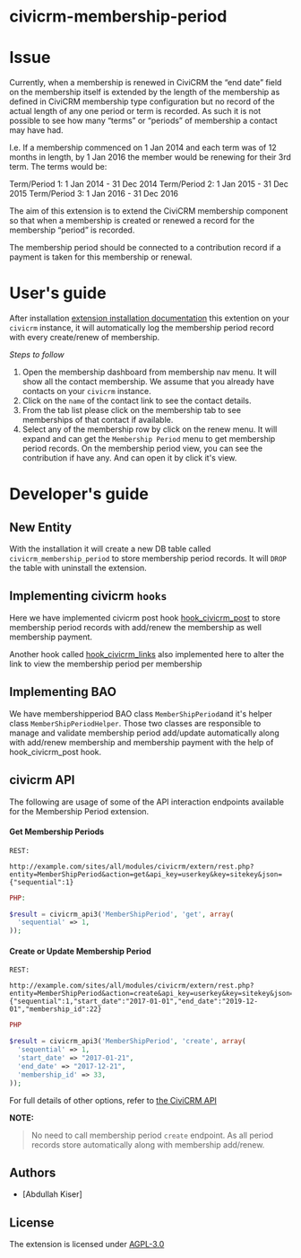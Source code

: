 # civicrm-membership-period

# Issue

Currently, when a membership is renewed in CiviCRM the “end date” field on the membership itself is extended by the length of the membership as defined in CiviCRM membership type configuration but no record of the actual length of any one period or term is recorded. As such it is not possible to see how many “terms” or “periods” of membership a contact may have had. 

I.e. If a membership commenced on 1 Jan 2014 and each term was of 12 months in length, by 1 Jan 2016 the member would be renewing for their 3rd term. The terms would be:

Term/Period 1: 1 Jan 2014 - 31 Dec 2014
Term/Period 2: 1 Jan 2015 - 31 Dec 2015
Term/Period 3: 1 Jan 2016 - 31 Dec 2016

The aim of this extension is to extend the CiviCRM membership component so that when a membership is created or renewed a record for the membership “period” is recorded. 

The membership period should be connected to a contribution record if a payment is taken for this membership or renewal.

# User's guide 

After installation [extension installation
documentation](https://docs.civicrm.org/user/en/latest/introduction/extensions/#installing-extensions) this extention on your `civicrm` instance, it will automatically log the membership period record with every create/renew of membership.

*Steps to follow*
1. Open the membership dashboard from membership nav menu. It will show all the contact membership. 
We assume that you already have contacts on your `civicrm` instance.
2. Click on the `name` of the contact link to see the contact details.
3. From the tab list please click on the membership tab to see memberships of that contact if available. 
4. Select any of the membership row by click on the renew menu. 
It will expand and can get the `Membership Period` menu to get membership period records. On the membership period view, you can see 
the contribution if have any. And can open it by click it's view.  


# Developer's guide

## New Entity

With the installation it will create a new DB table called `civicrm_membership_period` to store membership period records. 
It will `DROP` the table with uninstall the extension.

## Implementing civicrm `hooks`

Here we have implemented civicrm post hook [hook_civicrm_post](https://docs.civicrm.org/dev/en/latest/hooks/hook_civicrm_post/) to store
membership period records with add/renew the membership as well membership payment.

Another hook called [hook_civicrm_links](https://docs.civicrm.org/dev/en/latest/hooks/hook_civicrm_links/) also implemented here to alter the link to view the membership period per membership

## Implementing BAO

We have membershipperiod BAO class `MemberShipPeriod`and it's  helper class `MemberShipPeriodHelper`. Those two classes are responsible
to manage and validate membership period add/update automatically along with add/renew membership and membership payment with the help of hook_civicrm_post hook.

## civicrm API

The following are usage of some of the API interaction endpoints available for the 
Membership Period extension.

#### Get Membership Periods

```text
REST:

http://example.com/sites/all/modules/civicrm/extern/rest.php?entity=MemberShipPeriod&action=get&api_key=userkey&key=sitekey&json={"sequential":1}
```

```php
PHP: 

$result = civicrm_api3('MemberShipPeriod', 'get', array(
  'sequential' => 1,
));
```
#### Create or Update Membership Period
```text
REST:

http://example.com/sites/all/modules/civicrm/extern/rest.php?entity=MemberShipPeriod&action=create&api_key=userkey&key=sitekey&json={"sequential":1,"start_date":"2017-01-01","end_date":"2019-12-01","membership_id":22}
```

```php
PHP

$result = civicrm_api3('MemberShipPeriod', 'create', array(
  'sequential' => 1,
  'start_date' => "2017-01-21",
  'end_date' => "2017-12-21",
  'membership_id' => 33,
));
```

For full details of other options, refer to [the CiviCRM API](https://docs.civicrm.org/dev/en/latest/api/)

**NOTE:**
>No need to call membership period `create` endpoint. As all period records store automatically along with membership add/renew.

## Authors
- [Abdullah Kiser]

## License
The extension is licensed under [AGPL-3.0](LICENSE.txt)
